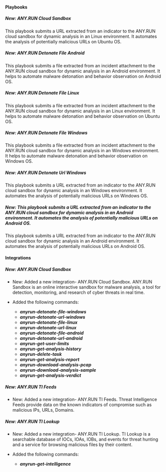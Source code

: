 
#### Playbooks

##### New: ANY.RUN Cloud Sandbox

This playbook submits a URL extracted from an indicator to the ANY.RUN cloud sandbox for dynamic analysis in an Linux environment. It automates the analysis of potentially malicious URLs on Ubuntu OS.

##### New: ANY.RUN Detonate File Android

This playbook submits a file extracted from an incident attachment to the ANY.RUN cloud sandbox for dynamic analysis in an Android environment. It helps to automate malware detonation and behavior observation on Android OS.

##### New: ANY.RUN Detonate File Linux

This playbook submits a file extracted from an incident attachment to the ANY.RUN cloud sandbox for dynamic analysis in an Linux environment. It helps to automate malware detonation and behavior observation on Ubuntu OS.

##### New: ANY.RUN Detonate File Windows

This playbook submits a file extracted from an incident attachment to the ANY.RUN cloud sandbox for dynamic analysis in an Windows environment. It helps to automate malware detonation and behavior observation on Windows OS.

##### New: ANY.RUN Detonate Url Windows

This playbook submits a URL extracted from an indicator to the ANY.RUN cloud sandbox for dynamic analysis in an Windows environment. It automates the analysis of potentially malicious URLs on Windows OS.

##### New: This playbook submits a URL extracted from an indicator to the ANY.RUN cloud sandbox for dynamic analysis in an Android environment. It automates the analysis of potentially malicious URLs on Android OS.

This playbook submits a URL extracted from an indicator to the ANY.RUN cloud sandbox for dynamic analysis in an Android environment. It automates the analysis of potentially malicious URLs on Android OS.


#### Integrations

##### New: ANY.RUN Cloud Sandbox

- New: Added a new integration- ANY.RUN Cloud Sandbox. ANY.RUN Sandbox is an online interactive sandbox for malware analysis, a tool for detection, monitoring, and research of cyber threats in real time.


- Added the following commands:
	- ***anyrun-detonate-file-windows***
	- ***anyrun-detonate-url-windows***
	- ***anyrun-detonate-file-linux***
	- ***anyrun-detonate-url-linux***
	- ***anyrun-detonate-file-android***
	- ***anyrun-detonate-url-android***
	- ***anyrun-get-user-limits***
	- ***anyrun-get-analysis-history***
	- ***anyrun-delete-task***
	- ***anyrun-get-analysis-report***
	- ***anyrun-download-analysis-pcap***
	- ***anyrun-download-analysis-sample***
	- ***anyrun-get-analysis-verdict***

##### New: ANY.RUN TI Feeds

- New: Added a new integration- ANY.RUN TI Feeds. Threat Intelligence Feeds provide data on the known indicators of compromise such as malicious IPs, URLs, Domains.


##### New: ANY.RUN TI Lookup

- New: Added a new integration- ANY.RUN TI Lookup. TI Lookup is a searchable database of IOCs, IOAs, IOBs, and events for threat hunting and a service for browsing malicious files by their content.


- Added the following commands:
	- ***anyrun-get-intelligence***

